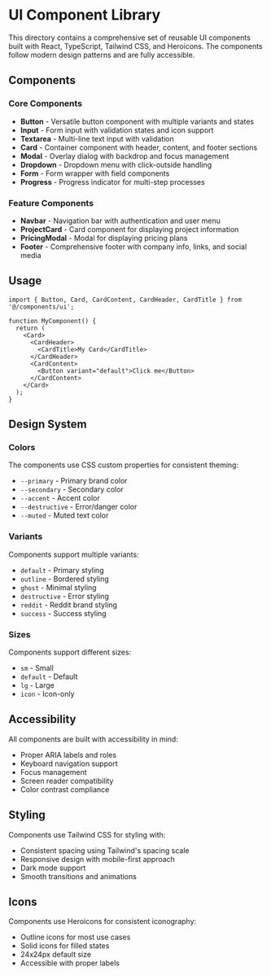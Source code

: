 # UI Component Library

This directory contains a comprehensive set of reusable UI components built with React, TypeScript, Tailwind CSS, and Heroicons. The components follow modern design patterns and are fully accessible.

## Components

### Core Components

- **Button** - Versatile button component with multiple variants and states
- **Input** - Form input with validation states and icon support
- **Textarea** - Multi-line text input with validation
- **Card** - Container component with header, content, and footer sections
- **Modal** - Overlay dialog with backdrop and focus management
- **Dropdown** - Dropdown menu with click-outside handling
- **Form** - Form wrapper with field components
- **Progress** - Progress indicator for multi-step processes

### Feature Components

- **Navbar** - Navigation bar with authentication and user menu
- **ProjectCard** - Card component for displaying project information
- **PricingModal** - Modal for displaying pricing plans
- **Footer** - Comprehensive footer with company info, links, and social media

## Usage

```tsx
import { Button, Card, CardContent, CardHeader, CardTitle } from '@/components/ui';

function MyComponent() {
  return (
    <Card>
      <CardHeader>
        <CardTitle>My Card</CardTitle>
      </CardHeader>
      <CardContent>
        <Button variant="default">Click me</Button>
      </CardContent>
    </Card>
  );
}
```

## Design System

### Colors
The components use CSS custom properties for consistent theming:
- `--primary` - Primary brand color
- `--secondary` - Secondary color
- `--accent` - Accent color
- `--destructive` - Error/danger color
- `--muted` - Muted text color

### Variants
Components support multiple variants:
- `default` - Primary styling
- `outline` - Bordered styling
- `ghost` - Minimal styling
- `destructive` - Error styling
- `reddit` - Reddit brand styling
- `success` - Success styling

### Sizes
Components support different sizes:
- `sm` - Small
- `default` - Default
- `lg` - Large
- `icon` - Icon-only

## Accessibility

All components are built with accessibility in mind:
- Proper ARIA labels and roles
- Keyboard navigation support
- Focus management
- Screen reader compatibility
- Color contrast compliance

## Styling

Components use Tailwind CSS for styling with:
- Consistent spacing using Tailwind's spacing scale
- Responsive design with mobile-first approach
- Dark mode support
- Smooth transitions and animations

## Icons

Components use Heroicons for consistent iconography:
- Outline icons for most use cases
- Solid icons for filled states
- 24x24px default size
- Accessible with proper labels 